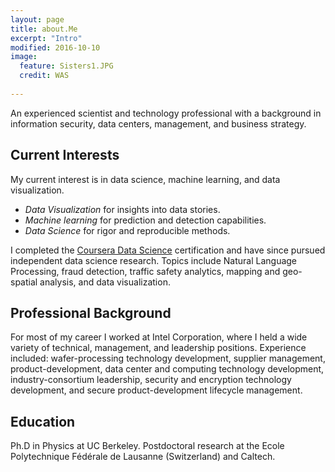 ```yaml
---
layout: page
title: about.Me
excerpt: "Intro"
modified: 2016-10-10
image:
  feature: Sisters1.JPG
  credit: WAS
  
---
```


An experienced scientist and technology professional with a background in information security, data centers, management, and business strategy. 
  
## Current Interests 
My current interest is in data science, machine learning, and data visualization.  
- _Data Visualization_ for insights into data stories.   
- _Machine learning_ for prediction and detection capabilities.   
- _Data Science_ for rigor and reproducible methods.    

I completed the [Coursera Data Science](https://www.coursera.org/specializations/jhu-data-science) certification and have since pursued independent data science research. Topics include Natural Language Processing, fraud detection, traffic safety analytics, mapping and geo-spatial analysis, and data visualization. 

## Professional Background 
For most of my career I worked at Intel Corporation, where I held a wide variety of technical, management, and leadership positions. Experience included: wafer-processing technology development, supplier management, product-development, data center and computing technology development, industry-consortium leadership, security and encryption technology development, and secure product-development lifecycle management.  

## Education  
Ph.D in Physics at UC Berkeley. Postdoctoral research at the Ecole Polytechnique Fédérale de Lausanne (Switzerland) and Caltech.
